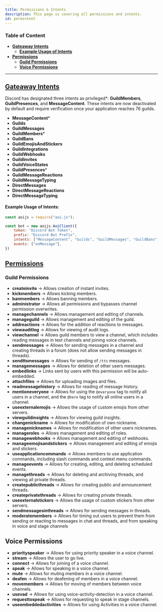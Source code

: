 ```yaml
---
title: Permissions & Intents
description: This page is covering all permissions and intents.
id: permintent
---
```


### Table of Content

- **[Gateaway Intents][1]**
  - **[Example Usage of Intents](#example-usage-of-intents)**
- **[Permissions][2]**
  - **[Guild Permissions](#guild-permissions)**
  - **[Voice Permissions](#voice-permissions)**

---

## [Gateaway Intents][3]

Discord has designated three intents as privileged\*: **GuildMembers**, **GuildPresences**, and **MessageContent**. These intents are now deactivated by default and require verification once your application reaches 76 guilds.

* **MessageContent**\*
* **Guilds**
* **GuildMessages**
* **GuildMembers**\*
* **GuildBans**
* **GuildEmojisAndStickers**
* **GuildIntegrations**
* **GuildWebhooks**
* **GuildInvites**
* **GuildVoiceStates**
* **GuildPresences**\*
* **GuildMessageReactions**
* **GuildMessageTyping**
* **DirectMessages**
* **DirectMessageReactions**
* **DirectMessageTyping**

#### Example Usage of Intents:
```js
const aoijs = require("aoi.js");

const bot = new aoijs.AoiClient({
    token: "Discord Bot Token",
    prefix: "Discord Bot Prefix",
    intents: ["MessageContent", "Guilds", "GuildMessages", "GuildBans", "GuildWebhooks", "GuildPresences"],
    events: ["onMessage"],
})
```

## [Permissions](https://discord.com/developers/docs/topics/permissions)

### Guild Permissions

* **createinvite** &rarr; Allows creation of instant invites.
* **kickmembers** &rarr; Allows kicking members.
* **banmembers** &rarr; Allows banning members.
* **administrator** &rarr; Allows all permissions and bypasses channel permission overwrites.
* **managechannels** &rarr; Allows management and editing of channels.
* **manageguild** &rarr; Allows management and editing of the guild.
* **addreactions** &rarr; Allows for the addition of reactions to messages.
* **viewauditlog** &rarr; Allows for viewing of audit logs.
* **viewchannel** &rarr; Allows guild members to view a channel, which includes reading messages in text channels and joining voice channels.
* **sendmessages** &rarr; Allows for sending messages in a channel and creating threads in a forum (does not allow sending messages in threads).
* **sendttsmessages** &rarr; Allows for sending of `/tts` messages.
* **managemessages** &rarr; Allows for deletion of other users messages.
* **embedlinks** &rarr; Links sent by users with this permission will be auto-embedded.
* **attachfiles** &rarr; Allows for uploading images and files.
* **readmessagehistory** &rarr; Allows for reading of message history.
* **mentioneveryone** &rarr; Allows for using the `@everyone` tag to notify all users in a channel, and the `@here` tag to notify all online users in a channel.
* **useexternalemojis** &rarr; Allows the usage of custom emojis from other servers.
* **viewguildinsights** &rarr; Allows for viewing guild insights.
* **changenickname** &rarr; Allows for modification of own nickname.
* **managenicknames** &rarr; Allows for modification of other users nicknames.
* **manageroles** &rarr; Allows management and editing of roles.
* **managewebhooks** &rarr; Allows management and editing of webhooks. 
* **manageemojisandstickers** &rarr;  Allows management and editing of emojis and stickers.
* **useapplicationcommands** &rarr; Allows members to use application commands, including slash commands and context menu commands.
* **manageevents** &rarr; Allows for creating, editing, and deleting scheduled events.
* **managethreads** &rarr; Allows for deleting and archiving threads, and viewing all private threads.
* **createpublicthreads** &rarr; Allows for creating public and announcement threads.
* **createprivatethreads** &rarr; Allows for creating private threads. 
* **useexternalstickers** &rarr; Allows the usage of custom stickers from other servers.
* **sendmessagesinthreads** &rarr; Allows for sending messages in threads. 
* **moderatemembers** &rarr; Allows for timing out users to prevent them from sending or reacting to messages in chat and threads, and from speaking in voice and stage channels

## Voice Permissions

* **priorityspeaker** &rarr; Allows for using priority speaker in a voice channel.
* **stream** &rarr; Allows the user to go live.
* **connect** &rarr; Allows for joining of a voice channel.
* **speak** &rarr; Allows for speaking in a voice channel.
* **mute** &rarr; Allows for muting members in a voice channel.
* **deafen** &rarr; Allows for deafening of members in a voice channel.
* **movemembers** &rarr; Allows for moving of members between voice channels.
* **usevad** &rarr; Allows for using voice-activity-detection in a voice channel.
* **requesttospeak** &rarr; Allows for requesting to speak in stage channels.
* **useembeddedactivities** &rarr; Allows for using Activities in a voice channel.

<!--- links -->

[1]: #discord-gateaway-intents
[2]: #discord-api-permissions
[3]: https://discord.com/developers/docs/topics/gateway#list-of-intents